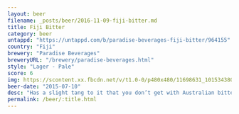 ```yaml
---
layout: beer
filename: _posts/beer/2016-11-09-fiji-bitter.md
title: Fiji Bitter
category: beer
untappd: "https://untappd.com/b/paradise-beverages-fiji-bitter/964155"
country: "Fiji"
brewery: "Paradise Beverages"
breweryURL: "/brewery/paradise-beverages.html"
style: "Lager - Pale"
score: 6
img: https://scontent.xx.fbcdn.net/v/t1.0-0/p480x480/11698631_10153438034358745_1791286718120294864_n.jpg?_nc_cat=103&_nc_ht=scontent.xx&oh=9b5e3df4e432991074601dd217c8969f&oe=5C9BF014
beer-date: "2015-07-10"
desc: "Has a slight tang to it that you don’t get with Australian bitters"
permalink: /beer/:title.html
---
```

